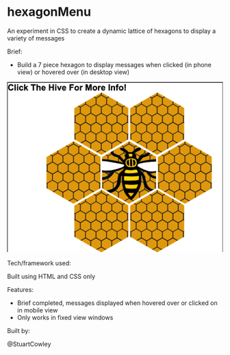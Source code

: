 # hexagonMenu

An experiment in CSS to create a dynamic lattice of hexagons to display a variety of messages

Brief:
 - Build a 7 piece hexagon to display messages when clicked (in phone view) or hovered over (in desktop view)

![Screenshot](https://github.com/StuartCowley/hexagonMenu/blob/master/Screenshot%20Hive.png)

Tech/framework used:

Built using HTML and CSS only

Features:

 - Brief completed, messages displayed when hovered over or clicked on in mobile view
 - Only works in fixed view windows
 
Built by:

@StuartCowley

